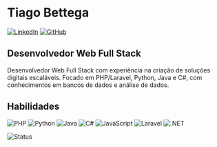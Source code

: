 # Tiago Bettega

[![LinkedIn](https://img.shields.io/badge/LinkedIn-0077B5?style=for-the-badge&logo=linkedin&logoColor=white)](https://linkedin.com/in/tiagobettega)
[![GitHub](https://img.shields.io/badge/GitHub-100000?style=for-the-badge&logo=github&logoColor=white)](https://github.com/tago-dev)

## Desenvolvedor Web Full Stack

Desenvolvedor Web Full Stack com experiência na criação de soluções digitais escaláveis. Focado em PHP/Laravel, Python, Java e C#, com conhecimentos em bancos de dados e análise de dados.

## Habilidades

![PHP](https://img.shields.io/badge/PHP-777BB4?style=for-the-badge&logo=php&logoColor=white)
![Python](https://img.shields.io/badge/Python-3776AB?style=for-the-badge&logo=python&logoColor=white)
![Java](https://img.shields.io/badge/Java-ED8B00?style=for-the-badge&logo=openjdk&logoColor=white)
![C#](https://img.shields.io/badge/C%23-239120?style=for-the-badge&logo=c-sharp&logoColor=white)
![JavaScript](https://img.shields.io/badge/JavaScript-F7DF1E?style=for-the-badge&logo=javascript&logoColor=black)
![Laravel](https://img.shields.io/badge/Laravel-FF2D20?style=for-the-badge&logo=laravel&logoColor=white)
![.NET](https://img.shields.io/badge/.NET-5C2D91?style=for-the-badge&logo=.net&logoColor=white)

![Status](./url)
